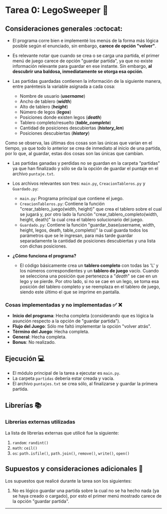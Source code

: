 # Tarea 0: LegoSweeper :school_satchel:


## Consideraciones generales :octocat:

* El programa corre bien e implementé los menús de la forma más lógica posible según el enunciado, sin embargo, **carece de opción "volver"**.

* Es relevante notar que cuando se crea o se carga una partida, el primer menú de juego carece de opción "guardar partida", ya que no existe información relevante para guardar en ese instante. Sin embargo, **al descubrir una baldosa, inmediatamente se otorga esa opción**.

* Las partidas guardadas contienen la información de la siguiente manera, entre paréntesis la variable asignada a cada cosa:
  * Nombre de usuario (**_username_**)
  * Ancho de tablero (**_width_**)
  * Alto de tablero (**_height_**)
  * Número de legos (**_legos_**)
  * Posiciones donde existen legos (**_death_**)
  * Tablero completo/resuelto (**_table_completo_**)
  * Cantidad de posiciones descubiertas (**_history_len_**)
  * Posiciones descubiertas (**_history_**)

Como se observa, las últimas dos cosas son las únicas que varían en el tiempo, ya que todo lo anterior se crea de inmediato al inicio de una partida, por lo que, al guardar, estas dos cosas son las únicas que cambian.

* Las partidas ganadas y perdidas no se guardan en la carpeta "partidas" ya que han finalizado y sólo se da la opción de guardar el puntaje en el archivo ```puntaje.txt```.

* Los archivos relevantes son tres: ```main.py```, ```CreacionTableros.py``` y ```Guardado.py```:
  * ```main.py```: Programa principal que contiene el juego.
  * ```CreacionTableros.py```: Contiene la función "crear_tablero_juego(width, height)" que crea el tablero sobre el cual se jugará y, por otro lado la función "crear_tablero_completo(width, height, death)" la cual crea el tablero solucionario del juego.
  * ```Guardado.py```: Contiene la función "guardar_base(username, width, height, legos, death, table_completo)" la cual guarda todos los parámetros que se le ingresan, para más tarde guardar separadamente la cantidad de posiciones descubiertas y una lista con dichas posiciones.

* **¿Cómo funciona el programa?**
  * El código básicamente crea un **tablero completo** con todas las 'L' y los números correspondientes y un **tablero de juego** vacío. Cuando se selecciona una posición que pertenezca a "_death_" se cae en un lego y se pierde. Por otro lado, si no se cae en un lego, se toma esa posición del tablero completo y se reemplaza en el tablero de juego, siendo este último el que se imprime en pantalla.


### Cosas implementadas y no implementadas :white_check_mark: :x:

* **Inicio del programa**: Hecha completa (considerando que es lógica la asunción respecto a la opción de "guardar partida").
* **Flujo del Juego**: Sólo me faltó implementar la opción "volver atrás".
* **Término del Juego**: Hecha completa.
* **General**: Hecha completa.
* **Bonus**: No realizado.

## Ejecución :computer:
* El módulo principal de la tarea a ejecutar es  ```main.py```. 
* La carpeta ```partidas``` debería estar creada y vacía. 
* El archivo ```puntajes.txt``` se crea sólo, al finalizarse y guardar la primera partida.


## Librerías :books:
### Librerías externas utilizadas
La lista de librerías externas que utilicé fue la siguiente:

1. ```random```: ```randint()```
2. ```math```: ```ceil()```
3. ```os```: ```path.isfile()```, ```path.join()```, ```remove()```, ```write()```, ```open()```


## Supuestos y consideraciones adicionales :thinking:
Los supuestos que realicé durante la tarea son los siguientes:

1. No es lógico guardar una partida sobre la cual no se ha hecho nada (ya se haya creado o cargado), por esto el primer menú mostrado carece de la opción "guardar partida".

-------
